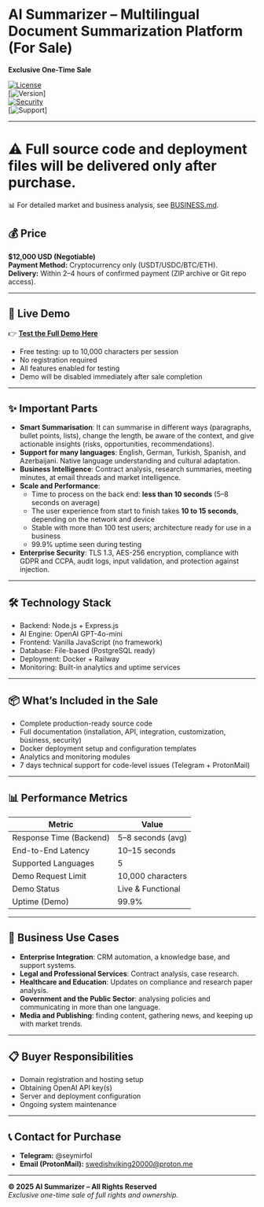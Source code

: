 # AI Summarizer – Multilingual Document Summarization Platform (For Sale)
**Exclusive One-Time Sale**

[![License](https://img.shields.io/badge/License-Exclusive-blue.svg)](LICENSE.md)  
[![Version](https://img.shields.io/badge/Version-1.0.0-green.svg)]  
[![Security](https://img.shields.io/badge/Security-Production%20Ready-red.svg)](SECURITY.md)  
[![Support](https://img.shields.io/badge/Support-7%20Days-orange.svg)]  

---
# ⚠️ Full source code and deployment files will be delivered only after purchase.

📊 For detailed market and business analysis, see [BUSINESS.md](BUSINESS.md).

## 💰 Price
**$12,000 USD (Negotiable)**  
**Payment Method:** Cryptocurrency only (USDT/USDC/BTC/ETH).  
**Delivery:** Within 2–4 hours of confirmed payment (ZIP archive or Git repo access).  

---

## 🚀 Live Demo
👉 [**Test the Full Demo Here**](https://advanced-ai-summarizer-production.up.railway.app)  
- Free testing: up to 10,000 characters per session  
- No registration required  
- All features enabled for testing  
- Demo will be disabled immediately after sale completion  

---

## ✨ Important Parts
- **Smart Summarisation**: It can summarise in different ways (paragraphs, bullet points, lists), change the length, be aware of the context, and give actionable insights (risks, opportunities, recommendations).
- **Support for many languages**: English, German, Turkish, Spanish, and Azerbaijani. Native language understanding and cultural adaptation.
- **Business Intelligence**: Contract analysis, research summaries, meeting minutes, at email threads and market intelligence.
- **Scale and Performance**:
  - Time to process on the back end: **less than 10 seconds** (5–8 seconds on average)
  - The user experience from start to finish takes **10 to 15 seconds**, depending on the network and device
  - Stable with more than 100 test users; architecture ready for use in a business
  - 99.9% uptime seen during testing
- **Enterprise Security**: TLS 1.3, AES-256 encryption, compliance with GDPR and CCPA, audit logs, input validation, and protection against injection.  

---

## 🛠️ Technology Stack
- Backend: Node.js + Express.js  
- AI Engine: OpenAI GPT-4o-mini  
- Frontend: Vanilla JavaScript (no framework)  
- Database: File-based (PostgreSQL ready)  
- Deployment: Docker + Railway  
- Monitoring: Built-in analytics and uptime services  

---

## 📦 What’s Included in the Sale
- Complete production-ready source code  
- Full documentation (installation, API, integration, customization, business, security)  
- Docker deployment setup and configuration templates  
- Analytics and monitoring modules  
- 7 days technical support for code-level issues (Telegram + ProtonMail)  

---

## 📊 Performance Metrics
| Metric                | Value                  |
|------------------------|------------------------|
| Response Time (Backend)| 5–8 seconds (avg)      |
| End-to-End Latency     | 10–15 seconds          |
| Supported Languages    | 5                      |
| Demo Request Limit     | 10,000 characters      |
| Demo Status           | Live & Functional      |
| Uptime (Demo)          | 99.9%                  |

---

## 💼 Business Use Cases
- **Enterprise Integration**: CRM automation, a knowledge base, and support systems.
- **Legal and Professional Services**: Contract analysis, case research.
- **Healthcare and Education**: Updates on compliance and research paper analysis.
- **Government and the Public Sector**: analysing policies and communicating in more than one language.
- **Media and Publishing**: finding content, gathering news, and keeping up with market trends.  

---

## 📋 Buyer Responsibilities
- Domain registration and hosting setup  
- Obtaining OpenAI API key(s)  
- Server and deployment configuration  
- Ongoing system maintenance  

---

## 📞 Contact for Purchase
- **Telegram:** @seymirfol  
- **Email (ProtonMail):** swedishviking20000@proton.me  

---

**© 2025 AI Summarizer – All Rights Reserved**  
*Exclusive one-time sale of full rights and ownership.*


